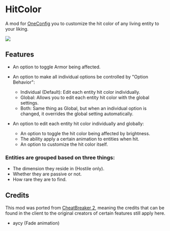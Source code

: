 # HitColor
A mod for [OneConfig](https://github.com/Polyfrost/OneConfig) you to customize the hit color of any living entity to your liking.

![](https://i.imgur.com/Vpo1Mog.png)

## Features

- An option to toggle Armor being affected.

- An option to make all individual options be controlled by "Option Behavior":
    - Individual (Default): Edit each entity hit color individually.
    - Global: Allows you to edit each entity hit color with the global settings.
    - Both: Same thing as Global, but when an individual option is changed, it overrides the global setting automatically.


- An option to edit each entity hit color individually and globally:
  - An option to toggle the hit color being affected by brightness.
  - The ability apply a certain animation to entities when hit.
  - An option to customize the hit color itself.

### Entities are grouped based on three things:
- The dimension they reside in (Hostile only).
- Whether they are passive or not.
- How rare they are to find.


## Credits
This mod was ported from [CheatBreaker 2](https://cheatbreaker2.com), meaning the credits that can be found in the client to the original creators of certain features still apply here.

- aycy (Fade animation)